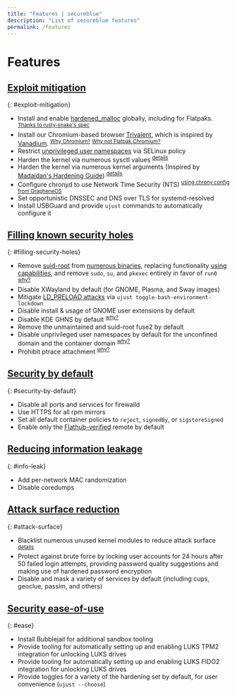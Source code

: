 ```yaml
---
title: "Features | secureblue"
description: "List of secureblue features"
permalink: /features
---
```


# Features

## [Exploit mitigation](#exploit-mitigation)
{: #exploit-mitigation}
- Install and enable [hardened_malloc](https://github.com/GrapheneOS/hardened_malloc) globally, including for Flatpaks. <sup>[Thanks to rusty-snake's spec](https://github.com/rusty-snake/fedora-extras)</sup>
- Install our Chromium-based browser [Trivalent](https://github.com/secureblue/Trivalent), which is inspired by [Vanadium](https://github.com/GrapheneOS/Vanadium). <sup>[Why Chromium?](https://grapheneos.org/usage#web-browsing)</sup> <sup>[Why not Flatpak Chromium?](https://forum.vivaldi.net/post/669805)</sup>
- Restrict [unprivileged user namespaces](/articles/userns) via SELinux policy
- Harden the kernel via numerous sysctl values <sup>[details](https://github.com/secureblue/secureblue/blob/live/files/system/etc/sysctl.d/60-hardening.conf)</sup>
- Harden the kernel via numerous kernel arguments (Inspired by [Madaidan's Hardening Guide](https://madaidans-insecurities.github.io/guides/linux-hardening.html)) <sup>[details](/articles/kargs)</sup>
- Configure chronyd to use Network Time Security (NTS) <sup>[using chrony config from GrapheneOS](https://github.com/GrapheneOS/infrastructure/blob/main/chrony.conf)</sup>
- Set opportunistic DNSSEC and DNS over TLS for systemd-resolved
- Install USBGuard and provide `ujust` commands to automatically configure it

## [Filling known security holes](#filling-security-holes)
{: #filling-security-holes}
- Remove [suid-root](https://en.wikipedia.org/wiki/Setuid) from [numerous binaries](https://github.com/secureblue/secureblue/blob/live/files/scripts/removesuid.sh), replacing functionality [using capabilities](https://github.com/secureblue/secureblue/blob/live/files/system/usr/bin/setcapsforunsuidbinaries), and remove `sudo`, `su`, and `pkexec` entirely in favor of `run0` <sup>[why?](https://mastodon.social/@pid_eins/112353324518585654)</sup>
- Disable XWayland by default (for GNOME, Plasma, and Sway images)
- Mitigate [LD_PRELOAD attacks](https://github.com/Aishou/wayland-keylogger) via `ujust toggle-bash-environment-lockdown`
- Disable install & usage of GNOME user extensions by default
- Disable KDE GHNS by default <sup>[why?](https://blog.davidedmundson.co.uk/blog/kde-store-content/)</sup>
- Remove the unmaintained and suid-root fuse2 by default
- Disable unprivileged user namespaces by default for the unconfined domain and the container domain <sup>[why?](/articles/userns)</sup>
- Prohibit ptrace attachment <sup>[why?](https://www.kernel.org/doc/Documentation/security/Yama.txt)</sup>

## [Security by default](#security-by-default)
{: #security-by-default}
- Disable all ports and services for firewalld
- Use HTTPS for all rpm mirrors
- Set all default container policies to `reject`, `signedBy`, or `sigstoreSigned`
- Enable only the [Flathub-verified](https://flathub.org/apps/collection/verified/1) remote by default

## [Reducing information leakage](#info-leak)
{: #info-leak}
- Add per-network MAC randomization
- Disable coredumps

## [Attack surface reduction](#attack-surface)
{: #attack-surface}
- Blacklist numerous unused kernel modules to reduce attack surface <sup>[details](https://github.com/secureblue/secureblue/blob/live/files/system/etc/modprobe.d/blacklist.conf)</sup>
- Protect against brute force by locking user accounts for 24 hours after 50 failed login attempts, providing password quality suggestions and making use of hardened password encryption
- Disable and mask a variety of services by default (including cups, geoclue, passim, and others)

## [Security ease-of-use](#ease)
{: #ease}
- Install Bubblejail for additional sandbox tooling
- Provide tooling for automatically setting up and enabling LUKS TPM2 integration for unlocking LUKS drives
- Provide tooling for automatically setting up and enabling LUKS FIDO2 integration for unlocking LUKS drives
- Provide toggles for a variety of the hardening set by default, for user convenience (`ujust --choose`)
